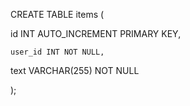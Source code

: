 CREATE TABLE items (

  id INT AUTO_INCREMENT PRIMARY KEY,
	
	user_id INT NOT NULL,

  text VARCHAR(255) NOT NULL
  
);

